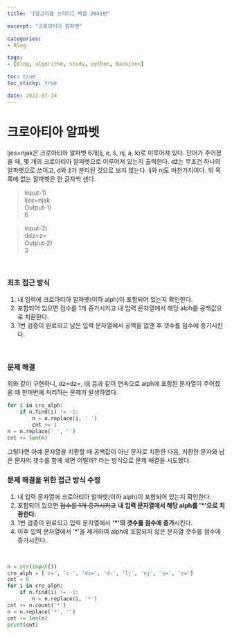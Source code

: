 ```yaml
--- 
title: "[알고리즘 스터디] 백준 2941번" 

excerpt: "크로아티아 알파벳" 

categories: 
- Blog

tags: 
- [Blog, algorithm, study, python, Backjoon]

toc: true
toc_sticky: true

date: 2022-07-14
--- 
```


# 크로아티아 알파벳
ljes=njak은 크로아티아 알파벳 6개(lj, e, š, nj, a, k)로 이루어져 있다. 단어가 주어졌을 때, 몇 개의 크로아티아 알파벳으로 이루어져 있는지 출력한다.
dž는 무조건 하나의 알파벳으로 쓰이고, d와 ž가 분리된 것으로 보지 않는다. lj와 nj도 마찬가지이다. 위 목록에 없는 알파벳은 한 글자씩 센다.

> Input-1) <br>
ljes=njak <br>
Output-1) <br>
6

> Input-2) <br>
ddz=z= <br>
Output-2) <br>
3

<br>

### 최초 접근 방식
1. 내 입력에 크로아티아 알파벳(이하 alph)이 포함되어 있는지 확인한다.
2. 포함되어 있으면 점수를 1개 증가시키고 내 입력 문자열에서 해당 alph를 공백값으로 치환한다.
3. 1번 검증이 완료되고 남은 입력 문자열에서 공백을 없앤 후 갯수를 점수에 증가시킨다.

<br>

### 문제 해결
위와 같이 구현하니, dz=dz=, ljlj 등과 같이 연속으로 alph에 포함된 문자열이 주어졌을 때 한꺼번에 처리하는 문제가 발생하였다.

```python
for i in cro_alph:
    if n.find(i) != -1:
        n = n.replace(i, ' ')
        cnt += 1
n = n.replace(' ', '')
cnt += len(n)
```

그렇다면 아예 문자열을 치환할 때 공백값이 아닌 문자로 치환한 다음, 치환한 문자와 남은 문자의 갯수를 함께 세면 어떨까? 라는 방식으로 문제 해결을 시도했다.

### 문제 해결을 위한 접근 방식 수정
1. 내 입력 문자열에 크로아티아 알파벳(이하 alph)이 포함되어 있는지 확인한다.
2. 포함되어 있으면 ~~점수를 1개 증가시키고~~ **내 입력 문자열에서 해당 alph를 '*'으로 치환한다.**
3. 1번 검증이 완료되고 입력 문자열에서 **'*'의 갯수를 점수에 증가**시킨다.
4. 이후 입력 문자열에서 '*'을 제거하여 alph에 포함되지 않은 문자열 갯수를 점수에 증가시킨다.

<br>

```python
n = str(input())
cro_alph = ['c=', 'c-', 'dz=', 'd-', 'lj', 'nj', 's=', 'z=']
cnt = 0
for i in cro_alph:
    if n.find(i) != -1:
        n = n.replace(i, '*')
cnt += n.count('*')
n = n.replace('*', '')
cnt += len(n)
print(cnt)
```
